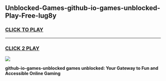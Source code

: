 
## Unblocked-Games-github-io-games-unblocked-Play-Free-lug8y
<h3>
<a href="https://premium76.site?title=github-io-games-unblocked&ref=18A1">CLICK TO PLAY</a></h3>
<hr>

<h3>
<a href="https://premium76.site?title=github-io-games-unblocked&ref=18A1">CLICK 2 PLAY</a>
  
</h3>

<a href="https://premium76.site?title=github-io-games-unblocked&ref=18A1"><img src="https://clearcache.store/games.png"></a>


**github-io-games-unblocked games unblocked: Your Gateway to Fun and Accessible Online Gaming**
